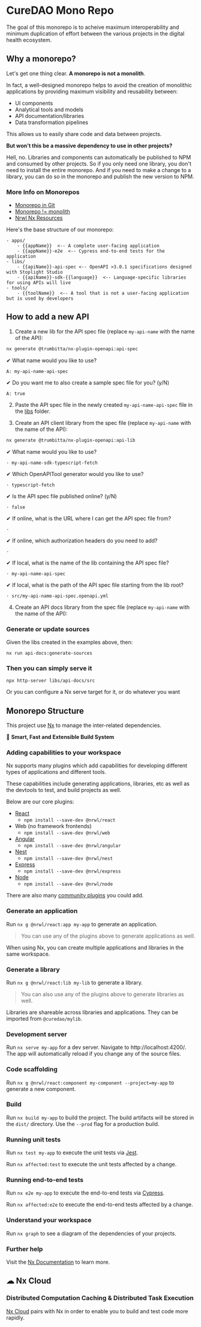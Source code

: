 # CureDAO Mono Repo

The goal of this monorepo is to acheive maximum interoperability and minimum duplication of effort between the various projects in the digital health ecosystem.  

## Why a monorepo?

Let's get one thing clear.  **A monorepo is not a monolith**.  

In fact, a well-designed monorepo helps to avoid the creation of monolithic applications by providing maximum visibility and reusability between: 
- UI components
- Analytical tools and models
- API documentation/libraries
- Data transformation pipelines

This allows us to easily share code and data between projects.  

**But won't this be a massive dependency to use in other projects?**

Hell, no. Libraries and components can automatically be published to NPM and consumed by other projects.  So if you only need one library, you don't need to install the entire monorepo.  And if you need to make a change to a library, you can do so in the monorepo and publish the new version to NPM.

### More Info on Monorepos

- [Monorepo in Git](https://www.atlassian.com/git/tutorials/monorepos)
- [Monorepo != monolith](https://blog.nrwl.io/misconceptions-about-monorepos-monorepo-monolith-df1250d4b03c)
- [Nrwl Nx Resources](https://nx.dev/latest/angular/getting-started/resources)

Here's the base structure of our monorepo:

```
- apps/
    - {{appName}}  <-- A complete user-facing application
    - {{appName}}-e2e  <-- Cypress end-to-end tests for the application
- libs/
    - {{apiName}}-api-spec <-- OpenAPI >3.0.1 specifications designed with Stoplight Studio
    - {{apiName}}-sdk-{{language}}  <-- Language-specific libraries for using APIs will live
- tools/
    - {{toolName}}  <-- A tool that is not a user-facing application but is used by developers
```



## How to add a new API

1. Create a new lib for the API spec file (replace `my-api-name` with the name of the API):

```sh
nx generate @trumbitta/nx-plugin-openapi:api-spec
```
✔ What name would you like to use? 
```
A: my-api-name-api-spec
```

✔ Do you want me to also create a sample spec file for you? (y/N) 
```
A: true
```

2. Paste the API spec file in the newly created `my-api-name-api-spec` file in the [libs](libs) folder.


3.  Create an API client library from the spec file (replace `my-api-name` with the name of the API):

```sh
nx generate @trumbitta/nx-plugin-openapi:api-lib
```
✔ What name would you like to use? 
```
· my-api-name-sdk-typescript-fetch
```
✔ Which OpenAPITool generator would you like to use?  
```
· typescript-fetch
```
✔ Is the API spec file published online? (y/N)
```
· false
```
✔ If online, what is the URL where I can get the API spec file from?
```
·
```
✔ If online, which authorization headers do you need to add?
```
·
```
✔ If local, what is the name of the lib containing the API spec file?
```
· my-api-name-api-spec
```
✔ If local, what is the path of the API spec file starting from the lib root?
```
· src/my-api-name-api-spec.openapi.yml
```

4. Create an API docs library from the spec file (replace `my-api-name` with the name of the API):

### Generate or update sources

Given the libs created in the examples above, then:

`nx run api-docs:generate-sources`

### Then you can simply serve it
`npx http-server libs/api-docs/src`

Or you can configure a Nx serve target for it, or do whatever you want

## Monorepo Structure

This project use [Nx](https://nx.dev) to manage the inter-related dependencies.

🔎 **Smart, Fast and Extensible Build System**

### Adding capabilities to your workspace

Nx supports many plugins which add capabilities for developing different types of applications and different tools.

These capabilities include generating applications, libraries, etc as well as the devtools to test, and build projects as well.

Below are our core plugins:

-   [React](https://reactjs.org)
    -   `npm install --save-dev @nrwl/react`
-   Web (no framework frontends)
    -   `npm install --save-dev @nrwl/web`
-   [Angular](https://angular.io)
    -   `npm install --save-dev @nrwl/angular`
-   [Nest](https://nestjs.com)
    -   `npm install --save-dev @nrwl/nest`
-   [Express](https://expressjs.com)
    -   `npm install --save-dev @nrwl/express`
-   [Node](https://nodejs.org)
    -   `npm install --save-dev @nrwl/node`

There are also many [community plugins](https://nx.dev/community) you could add.

### Generate an application

Run `nx g @nrwl/react:app my-app` to generate an application.

> You can use any of the plugins above to generate applications as well.

When using Nx, you can create multiple applications and libraries in the same workspace.

### Generate a library

Run `nx g @nrwl/react:lib my-lib` to generate a library.

> You can also use any of the plugins above to generate libraries as well.

Libraries are shareable across libraries and applications. They can be imported from `@curedao/mylib`.

### Development server

Run `nx serve my-app` for a dev server. Navigate to http://localhost:4200/. The app will automatically reload if you change any of the source files.

### Code scaffolding

Run `nx g @nrwl/react:component my-component --project=my-app` to generate a new component.

### Build

Run `nx build my-app` to build the project. The build artifacts will be stored in the `dist/` directory. Use the `--prod` flag for a production build.

### Running unit tests

Run `nx test my-app` to execute the unit tests via [Jest](https://jestjs.io).

Run `nx affected:test` to execute the unit tests affected by a change.

### Running end-to-end tests

Run `nx e2e my-app` to execute the end-to-end tests via [Cypress](https://www.cypress.io).

Run `nx affected:e2e` to execute the end-to-end tests affected by a change.

### Understand your workspace

Run `nx graph` to see a diagram of the dependencies of your projects.

### Further help

Visit the [Nx Documentation](https://nx.dev) to learn more.

## ☁ Nx Cloud

### Distributed Computation Caching & Distributed Task Execution

[Nx Cloud](https://nx.app/) pairs with Nx in order to enable you to build and test code more rapidly.
